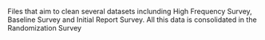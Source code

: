 Files that aim to clean several datasets inclunding High Frequency Survey, Baseline Survey and Initial Report Survey. All this data is consolidated in the Randomization Survey
